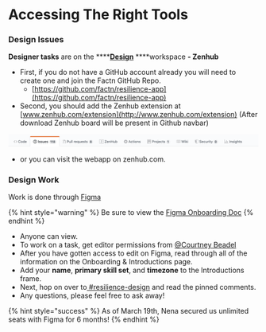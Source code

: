 # Accessing The Right Tools

### **Design Issues**

**Designer tasks** are on the ****[**Design**](https://app.zenhub.com/workspaces/design-5ebdb8fd2546980a59dc9577/board?repos=248103592) ****workspace **- Zenhub**

* First, if you do not have a GitHub account already you will need to create one and join the Factn GitHub Repo.
  * [https://github.com/factn/resilience-app](https://github.com/factn/resilience-app)
* Second, you should add the Zenhub extension at  [www.zenhub.com/extension](http://www.zenhub.com/extension) \(After download Zenhub board will be present in Github navbar\) 

![](../../.gitbook/assets/screen-shot-2020-05-20-at-12.58.31-pm.png)

* or you can visit the webapp on zenhub.com.

### **Design Work**

Work is done through [Figma](https://www.figma.com/file/GLg0zPNnwMEGIb9TytCrxQ/Resilience-App)

{% hint style="warning" %}
Be sure to view the [Figma Onboarding Doc](https://www.figma.com/file/GLg0zPNnwMEGIb9TytCrxQ/Resilience-App?node-id=1257%3A553)
{% endhint %}

* Anyone can view.
* To work on a task, get editor permissions from [@Courtney Beadel](https://mutualaidworld.slack.com/team/U010H1FTE8Z)
* After you have gotten access to edit on Figma, read through all of the information on the Onboarding & Introductions page.
* Add your **name**, **primary skill set**, and **timezone** to the Introductions frame.
* Next, hop on over to[ \#resilience-design](https://mutualaidworld.slack.com/archives/C010PH9MAFL) and read the pinned comments.
* Any questions, please feel free to ask away!

{% hint style="success" %}
As of March 19th, Nena secured us unlimited seats with Figma for 6 months!
{% endhint %}



